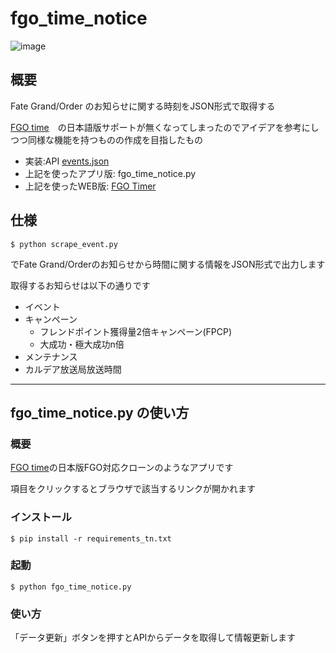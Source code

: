 # fgo_time_notice
![image](https://cdn.discordapp.com/attachments/734720750862467076/774586824449589258/unknown.png)

## 概要
Fate Grand/Order のお知らせに関する時刻をJSON形式で取得する

[FGO time](https://www.mitsunee.com/fgo/time/)　の日本語版サポートが無くなってしまったのでアイデアを参考にしつつ同様な機能を持つものの作成を目指したもの

- 実装:API [events.json](https://fgojunks.max747.org/timer/assets/events.json)
- 上記を使ったアプリ版: fgo_time_notice.py
- 上記を使ったWEB版: [FGO Timer](https://fgojunks.max747.org/timer/)

## 仕様
```
$ python scrape_event.py
```
でFate Grand/Orderのお知らせから時間に関する情報をJSON形式で出力します

取得するお知らせは以下の通りです
- イベント
- キャンペーン
  - フレンドポイント獲得量2倍キャンペーン(FPCP)
  - 大成功・極大成功n倍
- メンテナンス
- カルデア放送局放送時間

----
## fgo_time_notice.py の使い方
### 概要
[FGO time](https://www.mitsunee.com/fgo/time/)の日本版FGO対応クローンのようなアプリです

項目をクリックするとブラウザで該当するリンクが開かれます

### インストール
```
$ pip install -r requirements_tn.txt
```

### 起動
```
$ python fgo_time_notice.py
```
### 使い方
「データ更新」ボタンを押すとAPIからデータを取得して情報更新します
